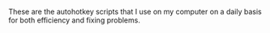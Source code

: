 These are the autohotkey scripts that I use on my computer on a daily basis for both efficiency and fixing problems.
